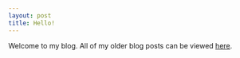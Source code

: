```yaml
---
layout: post
title: Hello!
---
```


Welcome to my blog. All of my older blog posts can be viewed [here](http://blog.dhruvgairola.com).